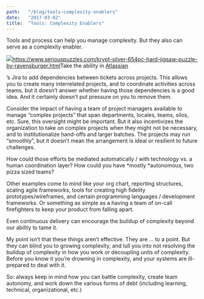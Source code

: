 ```yaml
---
path:	"/blog/tools-complexity-enablers"
date:	"2017-03-02"
title:	"Tools: Complexity Enablers"
---
```


Tools and process can help you manage complexity. But they also can serve as a complexity enabler.

![](/images/1*TLNz6qPgVVl7WHHJJfnFjQ.png)<https://www.seriouspuzzles.com/krypt-silver-654pc-hard-jigsaw-puzzle-by-ravensburger.html>Take the ability in [Atlassian](https://medium.com/u/5aa6b9976187)

’s Jira to add dependencies between tickets across projects. This allows you to create many interrelated projects, and to coordinate activities across teams, but it doesn’t answer whether having those dependencies is a good idea. And it certainly doesn’t put pressure on you to remove them.

Consider the impact of having a team of project managers available to manage “complex projects” that span departments, locales, teams, silos, etc. Sure, this oversight might be important. But it also incentivizes the organization to take on complex projects when they might not be necessary, and to institutionalize hand-offs and larger batches. The projects may run “smoothly”, but it doesn’t mean the arrangement is ideal or resilient to future challenges.

How could those efforts be mediated automatically / with technology vs. a human coordination layer? How could you have *mostly *autonomous, two pizza sized teams?

Other examples come to mind like your org chart, reporting structures, scaling agile frameworks, tools for creating high fidelity prototypes/wireframes, and certain programming languages / development frameworks. Or something as simple as a having a team of on-call firefighters to keep your product from falling apart.

Even continuous delivery can encourage the buildup of complexity beyond our ability to tame it.

My point isn’t that these things aren’t effective. They are … to a point. But they can blind you to growing complexity, and lull you into not resolving the buildup of complexity in how you work or decoupling units of complexity. Before you know it you’re drowning in complexity, and your systems are ill-prepared to deal with it.

So: always keep in mind how you can battle complexity, create team autonomy, and work down the various forms of debt (including learning, technical, organizational, etc.)

